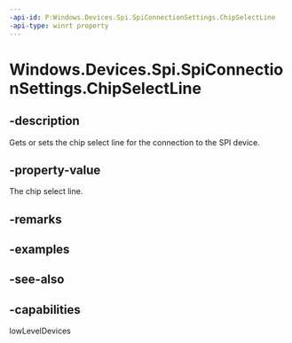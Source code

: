 ----api-id: P:Windows.Devices.Spi.SpiConnectionSettings.ChipSelectLine
-api-type: winrt property
---<!-- Property syntaxpublic int ChipSelectLine { get;  set; }--># Windows.Devices.Spi.SpiConnectionSettings.ChipSelectLine## -descriptionGets or sets the chip select line for the connection to the SPI device.## -property-valueThe chip select line.## -remarks## -examples## -see-also## -capabilitieslowLevelDevices